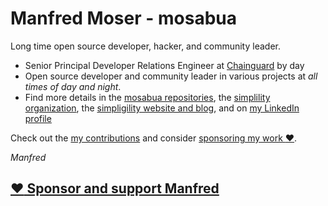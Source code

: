 # Manfred Moser - mosabua

Long time open source developer, hacker, and community leader. 

* Senior Principal Developer Relations Engineer at
  [Chainguard](https://www.chainguard.dev/) by day
* Open source developer and community leader in various projects at *all times
  of day and night*.
* Find more details in the [mosabua repositories](https://github.com/mosabua?tab=repositories), the [simplility
  organization](https://github.com/simpligility/), the [simpligility website and
  blog](https://simpligility.ca/), and on [my LinkedIn
  profile](https://www.linkedin.com/in/manfredmoser/)

Check out the [my contributions](https://github.com/simpligility/contributions)
and consider [sponsoring my work :heart:](https://github.com/sponsors/mosabua).

*Manfred*

## [:heart: Sponsor and support Manfred](https://github.com/sponsors/mosabua)
